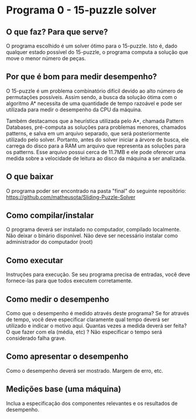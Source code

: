 # Programa 0 - 15-puzzle solver

## O que faz? Para que serve?
O programa escolhido é um solver ótimo para o 15-puzzle. Isto é, dado qualquer estado possível do 15-puzzle, o programa computa a solução que move o menor número de peças.
 
## Por que é bom para medir desempenho?
O 15-puzzle é um problema combinatório difícil devido ao alto número de permutações possíveis. Assim sendo, a busca da solução ótima com o algoritmo A* 
necessita de uma quantidade de tempo razoável e pode ser utilizada para medir o desempenho da CPU da máquina.

Também destacamos que a heurística utilizada pelo A*, chamada Pattern Databases, pré-computa as soluções para problemas menores, chamados patterns, e salva em um arquivo separado, que será posteriormente utilizado pelo solver.
Portanto, antes do solver iniciar a árvore de busca, ele carrega do disco para a RAM um arquivo que representa as soluções para os patterns. Esse arquivo possui cerca de 11.7MB e ele pode oferecer uma medida
sobre a velocidade de leitura ao disco da máquina a ser analizada.

## O que baixar
O programa poder ser encontrado na pasta "final" do seguinte repositório: https://github.com/matheusota/Sliding-Puzzle-Solver

## Como compilar/instalar
O programa deverá ser instalado no computador, compilado localmente. Não deixar o binário disponível. Não deve ser necessário instalar como administrador do computador (root)

## Como executar
Instruções para execução. Se seu programa precisa de entradas, você deve fornece-las para que todos executem corretamente.
## Como medir o desempenho
Como que o desempenho é medido através deste programa? Se for através de tempo, você deve especificar claramente qual tempo deverá ser utilizado e indicar o motivo aqui. Quantas vezes a medida deverá ser feita? O que fazer com ela (média, etc) ? Não especificar o tempo será considerado falha grave.
## Como apresentar o desempenho
Como o desempenho deverá ser mostrado. Margem de erro, etc. 
## Medições base (uma máquina)
Inclua a especificação dos componentes relevantes e os resultados de desempenho.
